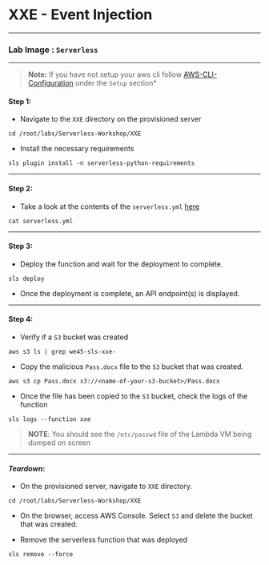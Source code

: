 # **XXE - Event Injection**

---

### **Lab Image : `Serverless`**

---

> **Note:** If you have not setup your aws cli follow [AWS-CLI-Configuration](../aws-configure/README.md) under the `Setup` section*

#### Step 1:

* Navigate to the `XXE` directory on the provisioned server

```commandline
cd /root/labs/Serverless-Workshop/XXE
```

* Install the necessary requirements

```commandline
sls plugin install -n serverless-python-requirements
```

---

#### Step 2:

* Take a look at the contents of the `serverless.yml` [here](https://github.com/we45/Serverless-Workshop/blob/master/XXE/serverless.yml)

```commandline
cat serverless.yml
```

---

#### Step 3:

* Deploy the function and wait for the deployment to complete.

```commandline
sls deploy
```

* Once the deployment is complete, an API endpoint(s) is displayed.

---

#### Step 4:

* Verify if a `S3` bucket was created

```commandline
aws s3 ls | grep we45-sls-xxe-
```

* Copy the malicious `Pass.docx` file to the `S3` bucket that was created.

```commandline
aws s3 cp Pass.docx s3://<name-of-your-s3-bucket>/Pass.docx
```

* Once the file has been copied to the `S3` bucket, check the logs of the function

```commandline
sls logs --function xxe
```

> **NOTE**: You should see the `/etc/passwd` file of the Lambda VM being dumped on screen

---

#### *Teardown*:

* On the provisioned server, navigate to `XXE` directory.

```commandline
cd /root/labs/Serverless-Workshop/XXE
```

* On the browser, access AWS Console. Select `S3` and delete the bucket that was created.

* Remove the serverless function that was deployed

```commandline
sls remove --force
```

